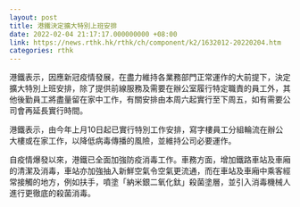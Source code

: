```yaml
---
layout: post
title: 港鐵決定擴大特別上班安排
date: 2022-02-04 21:17:17.000000000 +08:00
link: https://news.rthk.hk/rthk/ch/component/k2/1632012-20220204.htm
categories: rthk
---
```


港鐵表示，因應新冠疫情發展，在盡力維持各業務部門正常運作的大前提下，決定擴大特別上班安排，除了提供前線服務及需要在辦公室履行特定職責的員工外，其他後勤員工將盡量留在家中工作，有關安排由本周六起實行至下周五，如有需要公司會再延長實行時間。

港鐵表示，由今年上月10日起已實行特別工作安排，寫字樓員工分組輪流在辦公大樓或在家工作，以降低病毒傳播的風險，並維持公司必要運作。

自疫情爆發以來，港鐵已全面加強防疫消毒工作。車務方面，增加鐵路車站及車廂的清潔及消毒，車站亦加強抽入新鮮空氣令空氣更流通，而在車站及車廂中乘客經常接觸的地方，例如扶手，噴塗「納米銀二氧化鈦」殺菌塗層，並引入消毒機械人進行更徹底的殺菌消毒。
